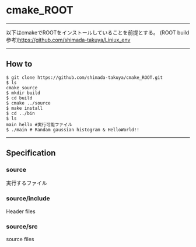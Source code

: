 # cmake_ROOT

---
以下はcmakeでROOTをインストールしていることを前提とする。
(ROOT build参考)https://github.com/shimada-takuya/Liniux_env

---
## How to

```
$ git clone https://github.com/shimada-takuya/cmake_ROOT.git
$ ls
cmake source
$ mkdir build
$ cd build
$ cmake ../source
$ make install
$ cd ../bin
$ ls
main hello #実行可能ファイル
$ ./main # Randam gaussian histogram & HelloWorld!!
```

---
## Specification

### source
実行するファイル

### source/include
Header files

### source/src
source files

